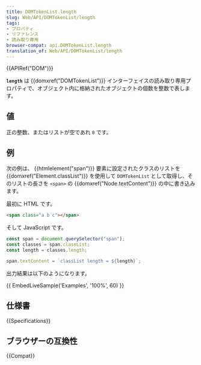 ```yaml
---
title: DOMTokenList.length
slug: Web/API/DOMTokenList/length
tags:
- プロパティ
- リファレンス
- 読み取り専用
browser-compat: api.DOMTokenList.length
translation_of: Web/API/DOMTokenList/length
---
```

{{APIRef("DOM")}}

**`length`** は {{domxref("DOMTokenList")}} インターフェイスの読み取り専用プロパティで、オブジェクト内に格納されたオブジェクトの個数を整数で表します。

## 値

正の整数、またはリストが空であれ `0` です。

## 例

次の例は、 {{htmlelement("span")}} 要素に設定されたクラスのリストを {{domxref("Element.classList")}} を使用して `DOMTokenList` として取得し、そのリストの長さを `<span>` の {{domxref("Node.textContent")}} の中に書き込みます。

最初に HTML です。

```html
<span class="a b c"></span>
```

そして JavaScript です。

```js
const span = document.querySelector("span");
const classes = span.classList;
const length = classes.length;

span.textContent = `classList length = ${length}`;
```

出力結果は以下のようになります。

{{ EmbedLiveSample('Examples', '100%', 60) }}

## 仕様書

{{Specifications}}

## ブラウザーの互換性

{{Compat}}
